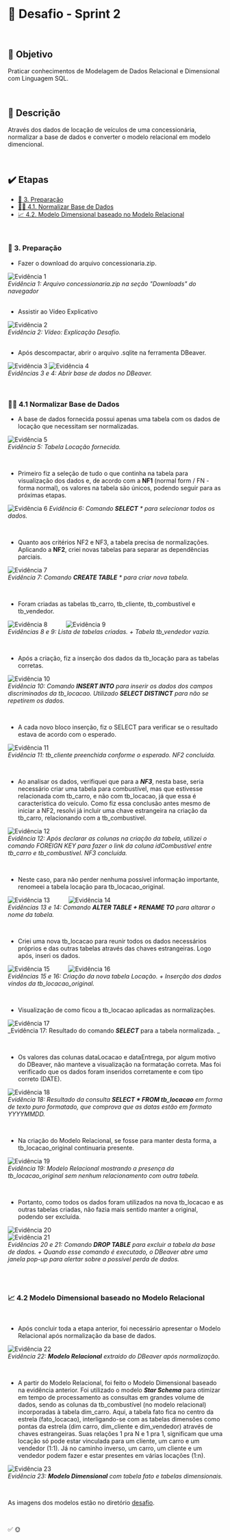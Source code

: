 # :jigsaw: Desafio - Sprint 2

<br>

## :dart: Objetivo

Praticar conhecimentos de Modelagem de Dados Relacional e Dimensional com Linguagem SQL.

<br>

## :thinking: Descrição 

Através dos dados de locação de veículos de uma concessionária, normalizar a base de dados e converter o modelo relacional em modelo dimencional.

<br>

## :heavy_check_mark: Etapas


* [:scroll: 3. Preparação](#3-preparação)
* [:woman_technologist: 4.1. Normalizar Base de Dados](#-41-normalizar-base-de-dados)
* [:chart_with_upwards_trend: 4.2. Modelo Dimensional baseado no Modelo Relacional](#42-modelo-dimensional-baseado-no-modelo-relacional)

<br>

### :scroll: 3. Preparação

* Fazer o download do arquivo concessionaria.zip.

![Evidência 1](/sprint_2/evidencias/evid_desafio/01.jpg)                           
_Evidência 1: Arquivo concessionaria.zip na seção "Downloads" do navegador_              
<br>

* Assistir ao Vídeo Explicativo             

![Evidência 2](/sprint_2/evidencias/evid_desafio/02.jpg)                                   
_Evidência 2: Vídeo: Explicação Desafio._                        
<br>

* Após descompactar, abrir o arquivo .sqlite na ferramenta DBeaver.

![Evidência 3](/sprint_2/evidencias/evid_desafio/03.jpg) 
![Evidência 4](/sprint_2/evidencias/evid_desafio/04.jpg)                                      
_Evidências 3 e 4: Abrir base de dados no DBeaver._

<br>


### :woman_technologist: 4.1 Normalizar Base de Dados

* A base de dados fornecida possui apenas uma tabela com os dados de locação que necessitam ser normalizadas.

![Evidência 5](/sprint_2/evidencias/evid_desafio/05.jpg)                                    
_Evidência 5: Tabela Locação fornecida._                               

<br>

* Primeiro fiz a seleção de tudo o que continha na tabela para visualização dos dados e, de acordo com a **NF1** (normal form / FN - forma normal), os valores na tabela são únicos, podendo seguir para as próximas etapas.

![Evidência 6](/sprint_2/evidencias/evid_desafio/06.jpg)
_Evidência 6: Comando ***SELECT***  * para selecionar todos os dados._

<br>

* Quanto aos critérios NF2 e NF3, a tabela precisa de normalizações. Aplicando a **NF2**, criei novas tabelas para separar as dependências parciais.

![Evidência 7](/sprint_2/evidencias/evid_desafio/07.jpg)                      
_Evidência 7: Comando ***CREATE TABLE***  * para criar nova tabela._

<br>

* Foram criadas as tabelas tb_carro, tb_cliente, tb_combustivel e tb_vendedor.            

![Evidência 8](/sprint_2/evidencias/evid_desafio/08.jpg)  &nbsp; &nbsp; &nbsp; &nbsp; &nbsp; ![Evidência 9](/sprint_2/evidencias/evid_desafio/09.jpg)                      
_Evidências 8 e 9: Lista de tabelas criadas. + Tabela tb_vendedor vazia._

<br>

* Após a criação, fiz a inserção dos dados da tb_locação para as tabelas corretas.  

![Evidência 10](/sprint_2/evidencias/evid_desafio/10.jpg)                      
_Evidência 10: Comando ***INSERT INTO*** para inserir os dados dos campos discriminados da tb_locacao. Utilizado ***SELECT DISTINCT*** para não se repetirem os dados._

<br>

* A cada novo bloco inserção, fiz o SELECT para verificar se o resultado estava de acordo com o esperado.

![Evidência 11](/sprint_2/evidencias/evid_desafio/11.jpg)                      
_Evidência 11: tb_cliente preenchida conforme o esperado. NF2 concluída._

<br>

* Ao analisar os dados, verifiquei que para a ***NF3***, nesta base, seria necessário criar uma tabela para combustível, mas que estivesse relacionada com tb_carro, e não com tb_locacao, já que essa é característica do veículo. Como fiz essa conclusão antes mesmo de iniciar a NF2, resolvi já incluir uma chave estrangeira na criação da tb_carro, relacionando com a tb_combustivel.

![Evidência 12](/sprint_2/evidencias/evid_desafio/12.jpg)                      
_Evidência 12: Após declarar as colunas na criação da tabela, utilizei o comando *FOREIGN KEY* para fazer o link da coluna idCombustível entre tb_carro e tb_combustivel. NF3 concluída._

<br>

* Neste caso, para não perder nenhuma possível informação importante, renomeei a tabela locação para tb_locacao_original.

![Evidência 13](/sprint_2/evidencias/evid_desafio/13.jpg) &nbsp; &nbsp; &nbsp; &nbsp; &nbsp; ![Evidência 14](/sprint_2/evidencias/evid_desafio/14.jpg)                      
_Evidências 13 e 14: Comando ***ALTER TABLE + RENAME TO*** para altarar o nome da tabela._

<br>

* Criei uma nova tb_locacao para reunir todos os dados necessários próprios e das outras tabelas através das chaves estrangeiras. Logo após, inseri os dados.

![Evidência 15](/sprint_2/evidencias/evid_desafio/15.jpg)    &nbsp; &nbsp; &nbsp; &nbsp; &nbsp;    ![Evidência 16](/sprint_2/evidencias/evid_desafio/16.jpg)                      
_Evidências 15 e 16: Criação da nova tabela Locação. + Inserção dos dados vindos da tb_locacao_original._

<br>

* Visualização de como ficou a tb_locacao aplicadas as normalizações.

![Evidência 17](/sprint_2/evidencias/evid_desafio/17.jpg)               
_Evidência 17: Resultado do comando ***SELECT*** para a tabela normalizada. _

<br>

* Os valores das colunas dataLocacao e dataEntrega, por algum motivo do DBeaver, não manteve a visualização na formatação correta. Mas foi verificado que os dados foram inseridos corretamente e com tipo correto (DATE).

![Evidência 18](/sprint_2/evidencias/evid_desafio/18.jpg)               
_Evidência 18: Resultado da consulta ***SELECT * FROM tb_locacao*** em forma de texto puro formatado, que comprova que as datas estão em formato YYYYMMDD._

<br>

* Na criação do Modelo Relacional, se fosse para manter desta forma, a tb_locacao_original continuaria presente.

![Evidência 19](/sprint_2/evidencias/evid_desafio/19.png)               
_Evidência 19: Modelo Relacional mostrando a presença da tb_locacao_original sem nenhum relacionamento com outra tabela._

<br>

* Portanto, como todos os dados foram utilizados na nova tb_locacao e as outras tabelas criadas, não fazia mais sentido manter a original, podendo ser excluída.

![Evidência 20](/sprint_2/evidencias/evid_desafio/20.jpg)  
![Evidência 21](/sprint_2/evidencias/evid_desafio/21.jpg)               
_Evidências 20 e 21: Comando ***DROP TABLE*** para excluir a tabela da base de dados. + Quando esse comando é executado, o DBeaver abre uma janela pop-up para alertar sobre a possível perda de dados._

<br> <br>


### :chart_with_upwards_trend: 4.2 Modelo Dimensional baseado no Modelo Relacional

<br>

* Após concluir toda a etapa anterior, foi necessário apresentar o Modelo Relacional após normalização da base de dados.

![Evidência 22](/sprint_2/evidencias/evid_desafio/22.png)               
_Evidência 22: ***Modelo Relacional*** extraído do DBeaver após normalização._

<br>

* A partir do Modelo Relacional, foi feito o Modelo Dimensional baseado na evidência anterior. Foi utilizado o modelo ***Star Schema*** para otimizar em tempo de processamento as consultas em grandes volume de dados, sendo as colunas da tb_combustível (no modelo relacional) incorporadas à tabela dim_carro. Aqui, a tabela fato fica no centro da estrela (fato_locacao), interligando-se com as tabelas dimensões como pontas da estrela (dim carro, dim_cliente e dim_vendedor) através de chaves estrangeiras. Suas relações 1 pra N e 1 pra 1, significam que uma locação só pode estar vinculada para um cliente, um carro e um vendedor (1:1). Já no caminho inverso, um carro, um cliente e um vendedor podem fazer e estar presentes em várias locações (1:n).

![Evidência 23](/sprint_2/evidencias/evid_desafio/23.png)               
_Evidência 23: ***Modelo Dimensional*** com tabela fato e tabelas dimensionais._

<br>

As imagens dos modelos estão no diretório [desafio](/sprint_2/desafio/).

<br>

:white_check_mark:
:sun_with_face: